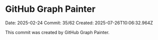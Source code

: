 # GitHub Graph Painter

Date: 2025-02-24
Commit: 35/62
Created: 2025-07-26T10:06:32.964Z

This commit was created by GitHub Graph Painter.
